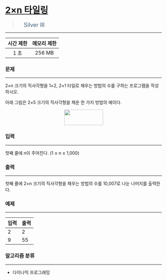 # [2×n 타일링](https://www.acmicpc.net/problem/11726)

> <img src="https://d2gd6pc034wcta.cloudfront.net/tier/8.svg" width="16" heigth="21" style = "vertical-align: middle;"/>&nbsp;<span style="font-size: 18px; color: #435f7a;">Silver III</span>

***

<p style="text-align: center;">

|시간 제한|메모리 제한|
|:---:|:---:|
|1 초 |256 MB|

</p>

### 문제

***

2×n 크기의 직사각형을 1×2, 2×1 타일로 채우는 방법의 수를 구하는 프로그램을 작성하시오.

아래 그림은 2×5 크기의 직사각형을 채운 한 가지 방법의 예이다.

<p style="text-align: center;"><img alt="" src="https://onlinejudgeimages.s3-ap-northeast-1.amazonaws.com/problem/11726/1.png" style="height:50px; width:125px"/></p>

### 입력

***

첫째 줄에 n이 주어진다. (1 ≤ n ≤ 1,000)

### 출력

***

첫째 줄에 2×n 크기의 직사각형을 채우는 방법의 수를 10,007로 나눈 나머지를 출력한다.

### 예제

***

|입력|출력|
|:---|:---|
|2|2|
|9|55|

### 알고리즘 분류

***

* 다이나믹 프로그래밍

